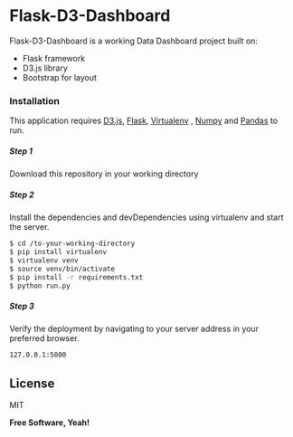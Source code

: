# Flask-D3-Dashboard

Flask-D3-Dashboard is a working Data Dashboard project built on:

  - Flask framework
  - D3.js library
  - Bootstrap for layout

### Installation

This application requires [D3.js](https://d3js.org/), [Flask](http://flask.pocoo.org/), [Virtualenv](https://virtualenv.pypa.io/en/stable/) , [Numpy](http://www.numpy.org/) and [Pandas](https://pandas.pydata.org/) to run.

##### Step 1 
Download this repository in your working directory

##### Step 2
Install the dependencies and devDependencies using virtualenv and start the server.

```sh
$ cd /to-your-working-directory
$ pip install virtualenv
$ virtualenv venv
$ source venv/bin/activate
$ pip install -r requirements.txt
$ python run.py
```
##### Step 3
Verify the deployment by navigating to your server address in your preferred browser.

```sh
127.0.0.1:5000
```

License
----

MIT


**Free Software, Yeah!**